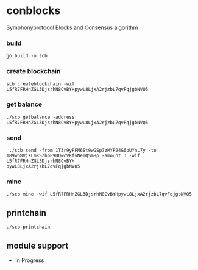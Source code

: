 # conblocks
Symphonyprotocol  Blocks and Consensus algorithm


###  build 

```
go build -o scb
```

### create blockchain
```
scb createblockchain -wif L5fR7FRHnZGL3DjsrhN8CvBYHpywL8LjxA2rjzbL7qvFqjgbNVQ5
```

###  get balance 

```
./scb getbalance -address L5fR7FRHnZGL3DjsrhN8CvBYHpywL8LjxA2rjzbL7qvFqjgbNVQ5
```

### send 

```
 ./scb send -from 1T3r9yFFM6St9wGSp7zMYP24G6pUYnL7y -to 189wh8VjXLmKSZhnP9DQwcVKfvNemQSmBp -amount 3 -wif L5fR7FRHnZGL3DjsrhN8CvBYH
pywL8LjxA2rjzbL7qvFqjgbNVQ5
```
### mine

```
./scb mine -wif L5fR7FRHnZGL3DjsrhN8CvBYHpywL8LjxA2rjzbL7qvFqjgbNVQ5
```

## printchain

```
./scb printchain
```
## module support

* In Progress